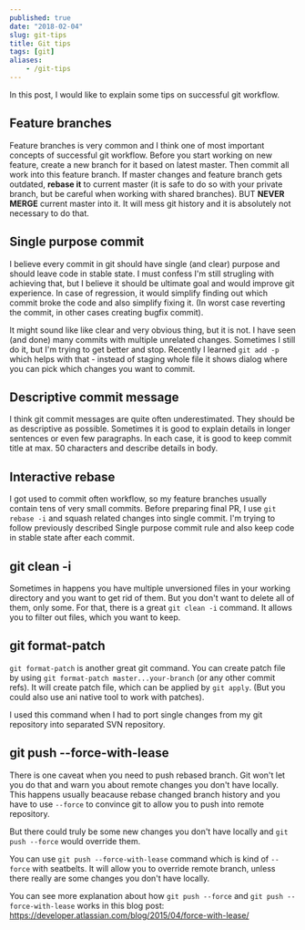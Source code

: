 ```yaml
---
published: true
date: "2018-02-04"
slug: git-tips
title: Git tips
tags: [git]
aliases:
    - /git-tips
---
```


In this post, I would like to explain some tips on successful git workflow.

## Feature branches

Feature branches is very common and I think one of most important concepts of successful git workflow. Before you start working on new feature, create a new branch for it based on latest master. Then commit all work into this feature branch. If master changes and feature branch gets outdated, **rebase it** to current master (it is safe to do so with your private branch, but be careful when working with shared branches). BUT **NEVER MERGE** current master into it. It will mess git history and it is absolutely not necessary to do that.

## Single purpose commit

I believe every commit in git should have single (and clear) purpose and should leave code in stable state. I must confess I'm still strugling with achieving that, but I believe it should be ultimate goal and would improve git experience. In case of regression, it would simplify finding out which commit broke the code and also simplify fixing it. (In worst case reverting the commit, in other cases creating bugfix commit).

It might sound like like clear and very obvious thing, but it is not. I have seen (and done) many commits with multiple unrelated changes. Sometimes I still do it, but I'm trying to get better and stop. Recently I learned `git add -p` which helps with that - instead of staging whole file it shows dialog where you can pick which changes you want to commit.

## Descriptive commit message

I think git commit messages are quite often underestimated. They should be as descriptive as possible. Sometimes it is good to explain details in longer sentences or even few paragraphs. In each case, it is good to keep commit title at max. 50 characters and describe details in body.


## Interactive rebase

I got used to commit often workflow, so my feature branches usually contain tens of very small commits. Before preparing final PR, I use `git rebase -i` and squash related changes into single commit. I'm trying to follow previously described Single purpose commit rule and also keep code in stable state after each commit.

## git clean -i

Sometimes in happens you have multiple unversioned files in your working directory and you want to get rid of them. But you don't want to delete all of them, only some. For that, there is a great `git clean -i` command. It allows you to filter out files, which you want to keep.

## git format-patch

`git format-patch` is another great git command. You can create patch file by using `git format-patch master...your-branch` (or any other commit refs).
It will create patch file, which can be applied by `git apply`. (But you could also use ani native tool to work with patches).

I used this command when I had to port single changes from my git repository into separated SVN repository.

## git push --force-with-lease

There is one caveat when you need to push rebased branch. Git won't let you do that and warn you about remote changes you don't have locally. This happens usually beacause rebase changed branch history and you have to use `--force` to convince git to allow you to push into remote repository.

But there could truly be some new  changes you don't have locally and `git push --force` would override them.

You can use `git push --force-with-lease` command which is kind of `--force` with seatbelts. It will allow you to override remote branch, unless there really are some changes you don't have locally.

You can see more explanation about how `git push --force` and `git push --force-with-lease` works in this blog post: https://developer.atlassian.com/blog/2015/04/force-with-lease/

